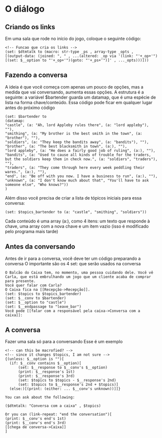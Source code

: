 # O diálogo

## Criando os links

Em uma sala que rode no início do jogo, coloque o seguinte código:

```
<!-- Funcao que cria os links -->
(set: $dtmtalk to (macro: str-type _ps , array-type _opts ,
[(output-data: (joined: ", " , ...(altered: _op via '(link: "'+_op+'")[(set: $__option to "'+_op+'")(goto: "'+_ps+'")]' , ..._opts)))]))
```

## Fazendo a conversa
A ideia é que você começa com apenas um pouco de opções, mas a medida que vai conversando, aumenta essas opções.
A estrutura é a seguinte: a variável $bartender guarda um datamap, que é uma espécie de lista na forma chave/conteúdo.
Essa código pode ficar em qualquer lugar antes do próximo código

```
(set: $bartender to
(datamap:
"castle", (a: "Ah, lord Appleby rules there", (a: "lord appleby"), ""),
"smithing", (a: "My brother is the best smith in the town", (a: "brother"), ""),
"soldiers", (a: "They keep the bandits away", (a: "bandits"), ""),
"brother", (a: "The best blacksmith in town", (a:), ""),
"lord appleby", (a: "He does a fairly good job of ruling", (a:), ""),
"bandits", (a: "Used to cause all kinds of trouble for the traders, but the soldiers keep them in check now.", (a: "soldiers", "traders"), ""),
"traders", (a: "They come through here every week peddling their wares.", (a:), ""),
"end", (a: "Be off with you now. I have a business to run", (a:), ""),
"unknown", (a: "I don't know much about that", "You'll have to ask someone else", "Who knows?"))
)
```

Além disso você precisa de criar a lista de tópicos iniciais para essa conversa:

```
(set: $topics_bartender to (a: "castle", "smithing", "soldiers"))
```

Cada conteúdo é uma array (a:), como 4 itens: um texto que responde à chave, uma array com a nova chave e um item vazio (isso é modificado pelo programa mais tarde)

## Antes da conversando
Antes de ir para a conversa, você deve ter um código preparando a conversa
O importante são os 4 set: que serão usados na conversa

```
O Balcão do Caixa tem, no momento, uma pessoa cuidando dele. Você vê Carla, que está embrulhando um jogo que um cliente acaba de comprar para presente.
Você quer falar com Carla?
O Caixa fica na [[Recepção->Recepção]].
(set: $topics to $topics_bartender)
(set: $__conv to $bartender)
(set: $__option to "castle")
(set: $__endpassage to "leave_bar")
Você pode [[falar com a responsável pela caixa->Conversa com a caixa]]:
````

## A conversa

Fazer uma sala só para a conversando
Esse é um exemplo



```
<!-- can this be macrofied? -->
<!-- since it changes $topics, I am not sure -->
{(unless: $__option is "")[
  (if: $__conv contains $__option)[
	  (set: $__response to $__conv's $__option)
	  (print: $__response's 1st)
	  (print: $__response's 3rd)
	  (set: $topics to $topics - $__response's 2nd)
	  (set: $topics to $__response's 2nd + $topics)]
  (else:)[(print: (either: ... $__conv's unknown))]]}

You can ask about the following:

($dtmtalk: "Conversa com a caixa" , $topics)

Or you can (link-repeat: "end the conversation")[
(print: $__conv's end's 1st)
(print: $__conv's end's 3rd)
[[chega de conversa->Caixa]]
]
```

